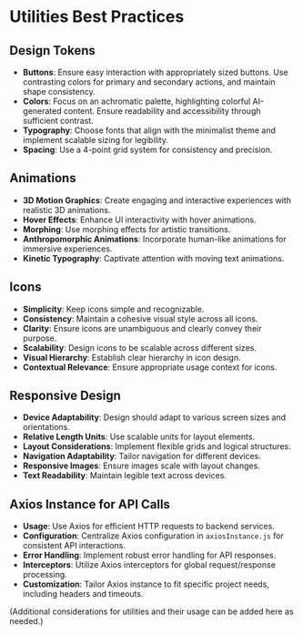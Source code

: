 # Utilities Best Practices

## Design Tokens
- **Buttons**: Ensure easy interaction with appropriately sized buttons. Use contrasting colors for primary and secondary actions, and maintain shape consistency.
- **Colors**: Focus on an achromatic palette, highlighting colorful AI-generated content. Ensure readability and accessibility through sufficient contrast.
- **Typography**: Choose fonts that align with the minimalist theme and implement scalable sizing for legibility.
- **Spacing**: Use a 4-point grid system for consistency and precision.

## Animations
- **3D Motion Graphics**: Create engaging and interactive experiences with realistic 3D animations.
- **Hover Effects**: Enhance UI interactivity with hover animations.
- **Morphing**: Use morphing effects for artistic transitions.
- **Anthropomorphic Animations**: Incorporate human-like animations for immersive experiences.
- **Kinetic Typography**: Captivate attention with moving text animations.

## Icons
- **Simplicity**: Keep icons simple and recognizable.
- **Consistency**: Maintain a cohesive visual style across all icons.
- **Clarity**: Ensure icons are unambiguous and clearly convey their purpose.
- **Scalability**: Design icons to be scalable across different sizes.
- **Visual Hierarchy**: Establish clear hierarchy in icon design.
- **Contextual Relevance**: Ensure appropriate usage context for icons.

## Responsive Design
- **Device Adaptability**: Design should adapt to various screen sizes and orientations.
- **Relative Length Units**: Use scalable units for layout elements.
- **Layout Considerations**: Implement flexible grids and logical structures.
- **Navigation Adaptability**: Tailor navigation for different devices.
- **Responsive Images**: Ensure images scale with layout changes.
- **Text Readability**: Maintain legible text across devices.

## Axios Instance for API Calls
- **Usage**: Use Axios for efficient HTTP requests to backend services.
- **Configuration**: Centralize Axios configuration in `axiosInstance.js` for consistent API interactions.
- **Error Handling**: Implement robust error handling for API responses.
- **Interceptors**: Utilize Axios interceptors for global request/response processing.
- **Customization**: Tailor Axios instance to fit specific project needs, including headers and timeouts.

(Additional considerations for utilities and their usage can be added here as needed.)
